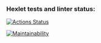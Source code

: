 ### Hexlet tests and linter status:

[![Actions Status](https://github.com/Viktorline/frontend-project-11/workflows/hexlet-check/badge.svg)](https://github.com/Viktorline/frontend-project-11/actions)

[![Maintainability](https://api.codeclimate.com/v1/badges/431303f8c3adba46b3d4/maintainability)](https://codeclimate.com/github/Viktorline/frontend-project-11/maintainability)
